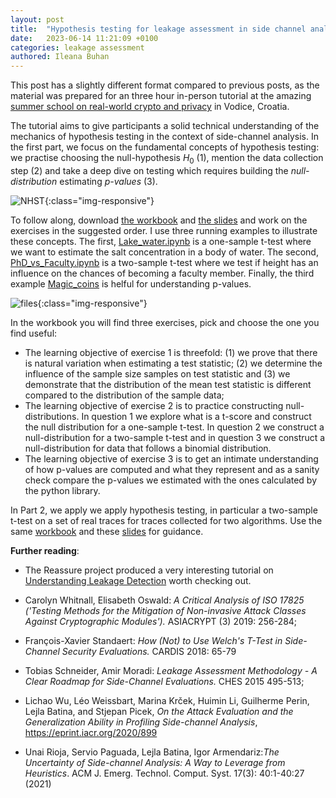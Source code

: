 ```yaml
---
layout: post
title:  "Hypothesis testing for leakage assessment in side channel analysis"
date:   2023-06-14 11:21:09 +0100
categories: leakage assessment
authored: Ileana Buhan
---
```


This post has a slightly different format compared to previous posts, as the material was prepared for an three hour in-person tutorial at the amazing [summer school on real-world crypto and privacy](https://summerschool-croatia.cs.ru.nl/2023/index.html)  in Vodice, Croatia. 

The tutorial aims to give participants a solid technical understanding of the mechanics of hypothesis testing in the context of side-channel analysis. In the first part, we focus on the fundamental concepts of hypothesis testing: we practise choosing the null-hypothesis $H_0$ (1), mention the data collection step (2) and  take a deep dive on testing  which requires building the *null-distribution*  estimating *p-values* (3).

![NHST]({{site.url}}/assets/img//Hypothesis_testing/NHST.png){:class="img-responsive"} 

 To follow along, download [the workbook](https://github.com/ileanabuhan/talks_slides/blob/main/Croatia_23/tutorial_workbook.pdf) and  [the slides](https://github.com/ileanabuhan/talks_slides/blob/main/Croatia_23/NHST-part1.pdf) and work on the exercises in the suggested order. I use three running examples to illustrate these concepts. The first, [Lake_water.ipynb](https://colab.research.google.com/drive/1geYPLVc9_ywZPMd8PQSd8R6eZ2OWX0gp?hl=en) is a one-sample t-test where we want to estimate the salt concentration in a body of water. The second, [PhD_vs_Faculty.ipynb](https://colab.research.google.com/drive/1r3RiT3YXhv9fg-gx4CJksoEJDVtQBu62?usp=sharing)  is a two-sample t-test where we test if height has an influence on the chances of becoming a faculty member. Finally, the third example [Magic_coins](https://colab.research.google.com/drive/1r3RiT3YXhv9fg-gx4CJksoEJDVtQBu62?usp=sharing) is helful for understanding p-values. 

![files]({{site.url}}/assets/img//Hypothesis_testing/files.png){:class="img-responsive"} 

 In the workbook you will find three exercises, pick and choose the one you find useful: 

- The learning objective of exercise 1 is threefold: (1)  we prove that there is natural variation when estimating a test statistic; (2) we determine the influence of the sample size samples on  test statistic and (3) we demonstrate that the distribution of the mean test statistic is different compared to the distribution of the sample data; 
- The learning objective of exercise 2 is to practice constructing null-distributions. In question 1 we explore what is a t-score and construct the null distribution for a one-sample t-test. In  question 2 we construct a null-distribution for a two-sample t-test and in question 3 we construct a null-distribution for data that follows a binomial distribution. 
- The learning objective of exercise 3 is  to get an intimate understanding of how p-values are computed and what they represent and as a sanity check compare the p-values we estimated with the ones calculated by the python library. 

In Part 2, we apply we apply hypothesis testing, in particular a two-sample t-test on a set of real traces for traces collected for two algorithms. Use the same [workbook](https://github.com/ileanabuhan/talks_slides/blob/main/Croatia_23/tutorial_workbook.pdf) and these [slides](https://github.com/ileanabuhan/talks_slides/blob/main/Croatia_23/NHST-part2.pdf) for guidance.  

**Further reading**:

- The Reassure project produced a very interesting tutorial on [Understanding Leakage Detection](https://reassure.eu/leakage-detection-tutorial/)  worth checking out.

- Carolyn Whitnall, Elisabeth Oswald: *A Critical Analysis of ISO 17825 ('Testing Methods for the Mitigation of Non-invasive Attack Classes Against Cryptographic Modules').* ASIACRYPT (3) 2019: 256-284;

- François-Xavier Standaert: *How (Not) to Use Welch's T-Test in Side-Channel Security Evaluations.* CARDIS 2018: 65-79

- Tobias Schneider, Amir Moradi: *Leakage Assessment Methodology - A Clear Roadmap for Side-Channel Evaluations.* CHES 2015 495-513;

- Lichao Wu, Léo Weissbart, Marina Krček, Huimin Li, Guilherme Perin, Lejla Batina, and Stjepan Picek, *On the Attack Evaluation and the Generalization Ability in Profiling Side-channel Analysis*, https://eprint.iacr.org/2020/899

- Unai Rioja, Servio Paguada, Lejla Batina, Igor Armendariz:*The Uncertainty of Side-channel Analysis: A Way to Leverage from Heuristics*. ACM J. Emerg. Technol. Comput. Syst. 17(3): 40:1-40:27 (2021)

  

  


